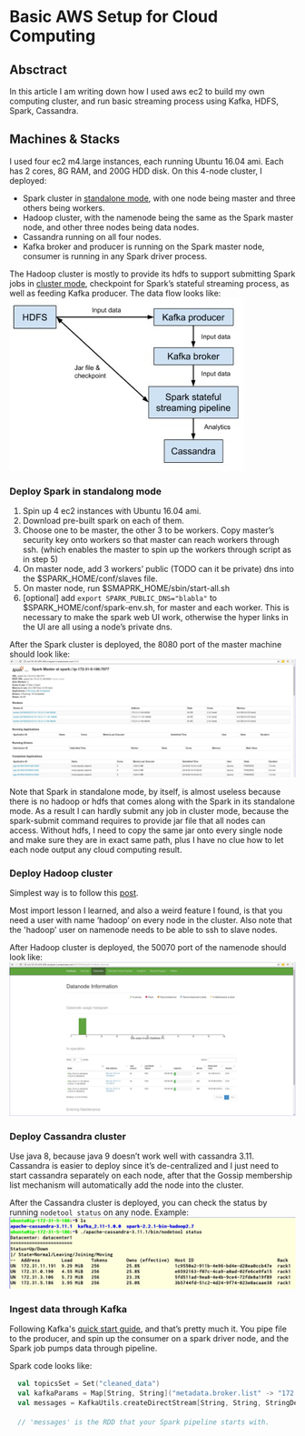 # Basic AWS Setup for Cloud Computing

## Absctract
In this article I am writing down how I used aws ec2 to build my own computing cluster, and run basic streaming process using Kafka, HDFS, Spark, Cassandra.

## Machines & Stacks
I used four ec2 m4.large instances, each running Ubuntu 16.04 ami. Each has 2 cores, 8G RAM, and 200G HDD disk. On this 4-node cluster, I deployed: 
* Spark cluster in [standalone mode](https://spark.apache.org/docs/latest/spark-standalone.html), with one node being master and three others being workers.
* Hadoop cluster, with the namenode being the same as the Spark master node, and other three nodes being data nodes. 
* Cassandra running on all four nodes.
* Kafka broker and producer is running on the Spark master node, consumer is running in any Spark driver process.

The Hadoop cluster is mostly to provide its hdfs to support submitting Spark jobs in [cluster mode](https://spark.apache.org/docs/latest/cluster-overview.html), checkpoint for Spark’s stateful streaming process, as well as feeding Kafka producer. The data flow looks like:
![data flow](/basic_aws_setup_for_cloud_computing/data_flow.jpg)

### Deploy Spark in standalong mode
1. Spin up 4 ec2 instances with Ubuntu 16.04 ami.
1. Download pre-built spark on each of them.
1. Choose one to be master, the other 3 to be workers. Copy master’s security key onto workers so that master can reach workers through ssh. (which enables the master to spin up the workers through script as in step 5)
1. On master node, add 3 workers’ public (TODO can it be private) dns into the $SPARK_HOME/conf/slaves file.
1. On master node, run $SMAPRK_HOME/sbin/start-all.sh
1. [optional] add `export SPARK_PUBLIC_DNS="blabla"` to $SPARK_HOME/conf/spark-env.sh, for master and each worker. This is necessary to make the spark web UI work, otherwise the hyper links in the UI are all using a node’s  private dns.

After the Spark cluster is deployed, the 8080 port of the master machine should look like:
![Spark](/basic_aws_setup_for_cloud_computing/spark.jpg)

Note that Spark in standalone mode, by itself, is almost useless because there is no hadoop or hdfs that comes along with the Spark in its standalone mode. As a result I can hardly submit any job in cluster mode, because the spark-submit command requires to provide jar file that all nodes can access. Without hdfs, I need to copy the same jar onto every single node and make sure they are in exact same path, plus I have no clue how to let each node output any cloud computing result.

### Deploy Hadoop cluster
Simplest way is to follow this [post](https://linode.com/docs/databases/hadoop/how-to-install-and-set-up-hadoop-cluster/).

Most import lesson I learned, and also a weird feature I found, is that you need a user with name ‘hadoop’ on every node in the cluster. Also note that the 'hadoop' user on namenode needs to be able to ssh to slave nodes.

After Hadoop cluster is deployed, the 50070 port of the namenode should look like:
![Hadoop](/basic_aws_setup_for_cloud_computing/hadoop.jpg)

### Deploy Cassandra cluster
Use java 8, because java 9 doesn’t work well with cassandra 3.11. Cassandra is easier to deploy since it’s de-centralized and I just need to start cassandra separately on each node, after that the Gossip membership list mechanism will automatically add the node into the cluster.

After the Cassandra cluster is deployed, you can check the status by running `nodetool status` on any node. Example:
![Cassandra](/basic_aws_setup_for_cloud_computing/cassandra.jpg)

### Ingest data through Kafka
Following Kafka's [quick start guide](https://kafka.apache.org/quickstart), and that’s pretty much it. You pipe file to the producer, and spin up the consumer on a spark driver node, and the Spark job pumps data through pipeline.

Spark code looks like:
```scala
  val topicsSet = Set("cleaned_data")
  val kafkaParams = Map[String, String]("metadata.broker.list" -> "172.31.5.186:9092")
  val messages = KafkaUtils.createDirectStream[String, String, StringDecoder, StringDecoder](ssc, kafkaParams, topicsSet)
  
  // 'messages' is the RDD that your Spark pipeline starts with.
```


